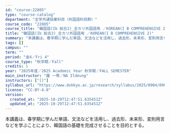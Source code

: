 ```yaml
---
id: "course:22805"
type: "course-catalog"
department: "全学共通授業科目（外国語科目群）"
course_code: "22805"
course_title: "韓国語(Ib 総合2)_全カリ外国語用 ／KOREAN(I B COMPREHENSIVE 2)"
title: "韓国語(Ib 総合2)_全カリ外国語用 ／KOREAN(I B COMPREHENSIVE 2)"
summary: "本講義は、春学期に学んだ単語、文法などを活用し、過去形、未来形、変則用言などを学ぶことにより、韓国語の基礎を完成させることを目的とする。"
tags: []
campus: ""
term: ""
period: "金4／Fri 4"
course_type: "秋学期／Fall"
credits: 1
year: "2025年度／2025 Academic Year 秋学期／FALL SEMESTER"
main_instructor: "羅 一等／NA Ildeung"
instructors: ["[]"]
syllabus_url: "https://www.dokkyo.ac.jp/research/syllabus/2025/0904/0904_22805_ja_JP.html"
license: "CC-BY-4.0"
version:
  created_at: "2025-10-29T12:47:51.635451Z"
  updated_at: "2025-10-29T12:47:51.635451Z"
---
```

本講義は、春学期に学んだ単語、文法などを活用し、過去形、未来形、変則用言などを学ぶことにより、韓国語の基礎を完成させることを目的とする。
